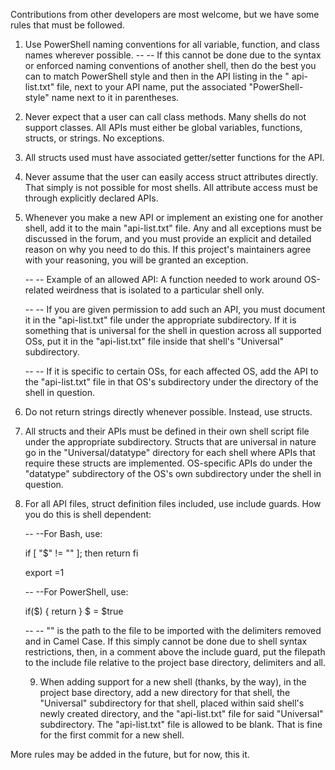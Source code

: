 Contributions from other developers are most welcome, but we have some rules that must be followed.

1. Use PowerShell naming conventions for all variable, function, and class names wherever possible.
    -- -- If this cannot be done due to the syntax or enforced naming conventions of another shell,
          then do the best you can to match PowerShell style and then in the API listing in the "
          api-list.txt" file, next to your API name, put the associated "PowerShell-style" name
          next to it in parentheses.

2. Never expect that a user can call class methods. Many shells do not support classes.
   All APIs must either be global variables, functions, structs, or strings. No exceptions.

3. All structs used must have associated getter/setter functions for the API.

4. Never assume that the user can easily access struct attributes directly.
   That simply is not possible for most shells. All attribute access must be
   through explicitly declared APIs.

5. Whenever you make a new API or implement an existing one for another shell,
   add it to the main "api-list.txt" file. Any and all exceptions must be discussed
   in the forum, and you must provide an explicit and detailed reason on why
   you need to do this. If this project's maintainers agree with your
   reasoning, you will be granted an exception.

    -- -- Example of an allowed API: A function needed to work around OS-related
          weirdness that is isolated to a particular shell only.
    
    -- -- If you are given permission to add such an API, you must document
          it in the "api-list.txt" file under the appropriate subdirectory.
          If it is something that is universal for the shell in question
          across all supported OSs, put it in the "api-list.txt" file inside
          that shell's "Universal" subdirectory.

    -- -- If it is specific to certain OSs, for each affected OS, add the API
          to the "api-list.txt" file in that OS's subdirectory under the
          directory of the shell in question.

6. Do not return strings directly whenever possible. Instead, use 
   structs.

7. All structs and their APIs must be defined in their own shell
   script file under the appropriate subdirectory. Structs that
   are universal in nature go in the "Universal/datatype" directory
   for each shell where APIs that require these structs are
   implemented.  OS-specific APIs do under the "datatype" subdirectory
   of the OS's own subdirectory under the shell in question.

8. For all API files, struct definition files included, use include guards.
   How you do this is shell dependent:
   
   -- --For Bash, use:

   if [ "$<include-file-path-here>" != "" ]; then
       return
   fi

   export <include-file-path-here>=1


   -- --For PowerShell, use:
   
   if($<include-file-path-here>) {
       return
   }
   $<include-file-path-here> = $true

   -- -- "<include-file-path-here>" is the path to the file to be imported with the delimiters
   removed and in Camel Case. If this simply cannot be done due to shell syntax restrictions,
   then, in a comment above the include guard, put the filepath to the include file relative
   to the project base directory, delimiters and all.

   9. When adding support for a new shell (thanks, by the way), in the project base directory,
      add a new directory for that shell, the "Universal" subdirectory for that shell, placed
      within said shell's newly created directory, and the "api-list.txt" file for said
      "Universal" subdirectory. The "api-list.txt" file is allowed to be blank. That is
      fine for the first commit for a new shell.




More rules may be added in the future, but for now, this it.